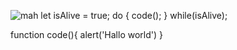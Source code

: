 ![mah](https://upload.wikimedia.org/wikipedia/commons/0/0e/Felis_silvestris_silvestris.jpg)
let isAlive = true;
do {
code();
}
while(isAlive);

function code(){
alert('Hallo world')
}
